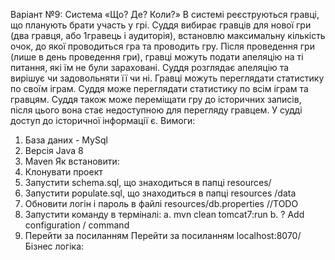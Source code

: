 Варіант №9: Система «Що? Де? Коли?»
В системі реєструються гравці, що планують брати участь у грі.
Суддя вибирає гравців для нової гри (два гравця, або 1гравець і аудиторія), встановлю максимальну кількість очок, до якої проводиться гра та проводить гру. Після проведення гри (лише в день проведення гри), гравці можуть подати апеляцію на ті питання, які їм не були зараховані. Суддя розглядає апеляцію та вирішує чи задовольняти її чи ні. 
Гравці можуть переглядати статистику по своїм іграм.
Суддя може переглядати статистику по всім іграм та гравцям.
Суддя також може переміщати гру до історичних записів, після цього вона стає недоступною для перегляду гравцем. У судді доступ до історичної інформації є.
Вимоги:
1.	База даних - MySql
2.	Версія Java 8
3.	Maven
Як встановити:
1.	Клонувати проект
2.	Запустити schema.sql, що знаходиться в папці resources/ 
3.	Запустити populate.sql, що знаходиться в папці resources /data  
4.	Обновити логін і пароль в файлі resources/db.properties //TODO
5.	Запустити команду в терміналі:  a. mvn clean tomcat7:run b. ? Add configuration / command
6.	Перейти за посиланням Перейти за посиланням localhost:8070/
Бізнес логіка: 
